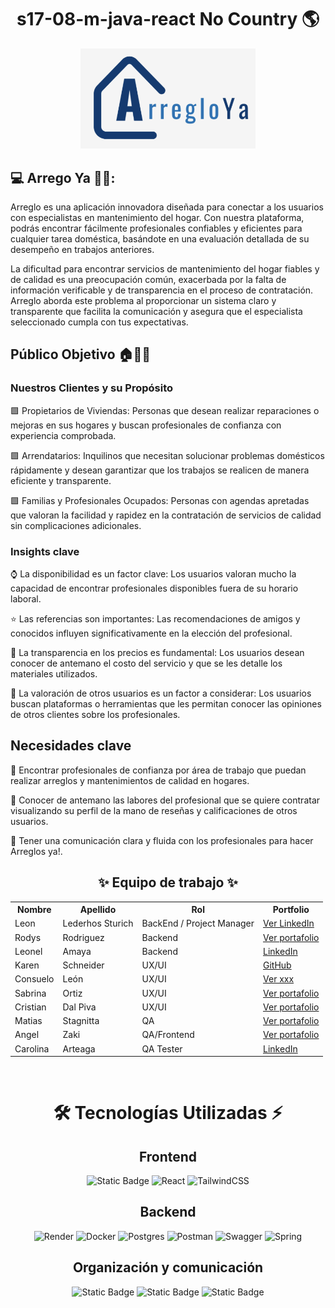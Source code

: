 <h1 align="center"> s17-08-m-java-react No Country 🌎</h1>

<div align="center">
  <img src="https://github.com/No-Country-simulation/s17-08-m-java-react/blob/develop-back/Arreglo_ya_Principal.png" width="280" alt="LOGO">
</div>

## 💻 Arrego Ya 👷‍♂️: 
Arreglo es una aplicación innovadora diseñada para conectar a los usuarios con especialistas en mantenimiento del hogar. Con nuestra plataforma, podrás encontrar fácilmente profesionales confiables y eficientes para cualquier tarea doméstica, basándote en una evaluación detallada de su desempeño en trabajos anteriores.

La dificultad para encontrar servicios de mantenimiento del hogar fiables y de calidad es una preocupación común, exacerbada por la falta de información verificable y de transparencia en el proceso de contratación. Arreglo aborda este problema al proporcionar un sistema claro y transparente que facilita la comunicación y asegura que el especialista seleccionado cumpla con tus expectativas.

## Público Objetivo 🏠🏢👫

### Nuestros Clientes y su Propósito
🟩  Propietarios de Viviendas: Personas que desean realizar reparaciones o mejoras en sus hogares y buscan profesionales de confianza con experiencia comprobada.

🟩  Arrendatarios: Inquilinos que necesitan solucionar problemas domésticos rápidamente y desean garantizar que los trabajos se realicen de manera eficiente y transparente.

🟩  Familias y Profesionales Ocupados: Personas con agendas apretadas que valoran la facilidad y rapidez en la contratación de servicios de calidad sin complicaciones adicionales.


### Insights clave

⌚ La disponibilidad es un factor clave: Los usuarios valoran mucho la capacidad de encontrar profesionales disponibles fuera de su horario laboral.

⭐ Las referencias son importantes: Las recomendaciones de amigos y conocidos influyen significativamente en la elección del profesional.

💸 La transparencia en los precios es fundamental: Los usuarios desean conocer de antemano el costo del servicio y que se les detalle los materiales utilizados.

🔮 La valoración de otros usuarios es un factor a considerar: Los usuarios buscan plataformas o herramientas que les permitan conocer las opiniones de otros clientes sobre los profesionales.

## Necesidades clave
🔹​ Encontrar profesionales de confianza por área de trabajo que puedan realizar arreglos y mantenimientos de calidad en hogares.

🔹​ Conocer de antemano las labores del profesional que se quiere contratar visualizando su perfil de la mano de reseñas y calificaciones de otros usuarios.

🔹​ Tener una comunicación clara y fluida con los profesionales para hacer Arreglos ya!.


<h2 align="center">✨ Equipo de trabajo ✨</h2>

<table align="center">
  <tr>
    <th>Nombre</th>
    <th>Apellido</th>
    <th>Rol</th>
    <th>Portfolio</th>
  </tr>
  <tr>
    <td>Leon</td>
    <td>Lederhos Sturich</td>
    <td>BackEnd / Project Manager</td>
    <td><a href="https://www.linkedin.com/in/leon-lederhos-1500661a3/" target="_blank">Ver LinkedIn</a></td>
  </tr>
  <tr>
    <td>Rodys</td>
    <td>Rodriguez</td>
    <td>Backend</td>
    <td><a href="https://www.linkedin.com/in/rodys-rodriguez-b0460b1aa/" target="_blank">Ver portafolio</a></td>
  </tr>
   <tr>
    <td>Leonel</td>
    <td>Amaya</td>
    <td>Backend</td>
    <td><a href="https://www.linkedin.com/in/leonelamaya/" target="_blank">LinkedIn</a></td>
  </tr>
   <tr>
    <td>Karen</td>
    <td>Schneider</td>
    <td>UX/UI</td>
    <td><a href="https://www.linkedin.com/in/schneider-karen/" target="_blank">GitHub</a></td>
  </tr>
  <tr>
    <td>Consuelo</td>
    <td>León</td>
    <td>UX/UI</td>
    <td><a href="xxxxxxx" target="_blank">Ver xxx</a></td>
  </tr>
     <tr>
    <td>Sabrina</td>
    <td>Ortiz</td>
    <td>UX/UI</td>
    <td><a href="https://www.linkedin.com/in/sabrina-micaela-ortiz/" target="_blank">Ver portafolio</a></td>
  </tr>
    <tr>
    <td>Cristian</td>
    <td>Dal Piva</td>
    <td>UX/UI</td>
    <td><a href="https://www.linkedin.com/in/cristiandalpiva/" target="_blank">Ver portafolio</a></td>
  </tr>
    <tr>
    <td>Matias</td>
    <td>Stagnitta</td>
    <td>QA</td>
    <td><a href="https://www.linkedin.com/in/matias-stagnitta/" target="_blank">Ver portafolio</a></td>
  </tr>
    <tr>
    <td>Angel</td>
    <td>Zaki</td>
    <td>QA/Frontend</td>
    <td><a href="https://www.linkedin.com/in/angel-salazar-maylle-36236b198/" target="_blank">Ver portafolio</a></td>
  </tr>
    <tr>
    <td>Carolina</td>
    <td>Arteaga</td>
    <td>QA Tester</td>
    <td><a href="https://www.linkedin.com/in/carola02/" target="_blank">LinkedIn</a></td>
  </tr>
</table>
<br>


<div align='center'>
  <h1>🛠️ Tecnologías Utilizadas ⚡</h1>
</div>

<div align='center'>
  <h2>Frontend</h2>
  </div>

  <div align='center'>
    
![Static Badge](https://img.shields.io/badge/Figma-%23F24E1E?style=for-the-badge&logo=figma&logoColor=white)
![React](https://img.shields.io/static/v1?style=for-the-badge&message=React&color=222222&logo=React&logoColor=61DAFB&label=)
![TailwindCSS](https://img.shields.io/badge/tailwindcss-%2338B2AC.svg?style=for-the-badge&logo=tailwind-css&logoColor=white)

<!-- TECNOLOGÍAS POR VERIFICAR
![Vite](https://img.shields.io/badge/vite-%23646CFF.svg?style=for-the-badge&logo=vite&logoColor=white)
![AXIOS](https://img.shields.io/badge/AXIOS-%235A29E4?style=for-the-badge&logo=axios)
![Vercel](https://img.shields.io/static/v1?style=for-the-badge&message=Vercel&color=000000&logo=Vercel&logoColor=FFFFFF&label=)
 -->

  </div>

<div align='center'>
  <h2>Backend</h2>
  </div>
  
  <div align='center'>
    
![Render](https://img.shields.io/badge/Render-%46E3B7.svg?style=for-the-badge&logo=render&logoColor=white)
![Docker](https://img.shields.io/badge/docker-%230db7ed.svg?style=for-the-badge&logo=docker&logoColor=white)
![Postgres](https://img.shields.io/badge/postgres-%23316192.svg?style=for-the-badge&logo=postgresql&logoColor=white) 
![Postman](https://img.shields.io/badge/Postman-FF6C37?style=for-the-badge&logo=postman&logoColor=white)
![Swagger](https://img.shields.io/badge/-Swagger-%23Clojure?style=for-the-badge&logo=swagger&logoColor=white)
![Spring](https://img.shields.io/badge/spring-%236DB33F.svg?style=for-the-badge&logo=spring&logoColor=white) 

<!-- TECNOLOGÍAS POR VERIFICAR
![JWT](https://img.shields.io/badge/JWT-black?style=for-the-badge&logo=JSON%20web%20tokens)
![Hibernate](https://img.shields.io/badge/Hibernate-59666C?style=for-the-badge&logo=Hibernate&logoColor=white)
 -->
  </div>

<div align='center'>
  <h2>Organización y comunicación</h2>
  </div>
  
  <div align="center">
  
![Static Badge](https://img.shields.io/badge/WhatsApp-25D366?style=for-the-badge&logo=whatsapp&logoColor=white)
![Static Badge](https://img.shields.io/badge/Slack-4A154B?style=for-the-badge&logo=slack&logoColor=white)
![Static Badge](https://img.shields.io/badge/Discord-5865F2?style=for-the-badge&logo=Discord&logoColor=white)
  </div>
<br>
